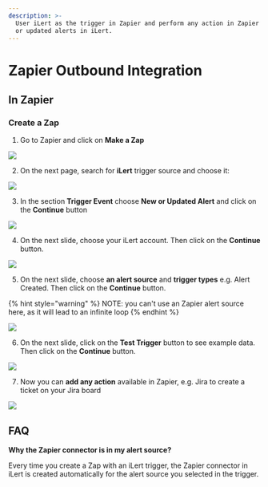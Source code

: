 ```yaml
---
description: >-
  User iLert as the trigger in Zapier and perform any action in Zapier for new
  or updated alerts in iLert.
---
```


# Zapier Outbound Integration

## In Zapier <a id="in-ilert"></a>

### Create a Zap <a id="create-action-sequences"></a>

1. Go to Zapier and click on **Make a Zap**

![](../../.gitbook/assets/screenshot_29_10_20__16_22.png)

2. On the next page, search for **iLert** trigger source and choose it:

![](../../.gitbook/assets/edit_a_step___zapier.png)

3. In the section **Trigger Event** choose **New or Updated Alert** and click on the **Continue** button

![](../../.gitbook/assets/edit_a_step___zapier%20%282%29.png)

4. On the next slide, choose your iLert account. Then click on the **Continue** button.

![](../../.gitbook/assets/edit_a_step___zapier%20%284%29.png)

5. On the next slide, choose **an alert source** and **trigger types** e.g. Alert Created. Then click on the **Continue** button.

{% hint style="warning" %}
NOTE: you can't use an Zapier alert source here, as it will lead to an infinite loop
{% endhint %}

![](../../.gitbook/assets/edit_a_step___zapier%20%283%29.png)

6. On the next slide, click on the **Test Trigger** button to see example data. Then click on the **Continue** button.

![](../../.gitbook/assets/edit_a_step___zapier%20%281%29.png)

7. Now you can **add any action** available in Zapier, e.g. Jira to create a ticket on your Jira board

![](../../.gitbook/assets/edit_step___zapier.png)

## FAQ <a id="faq"></a>

**Why the Zapier connector is in my alert source?**

Every time you create a Zap with an iLert trigger, the Zapier connector in iLert is created automatically for the alert source you selected in the trigger.

